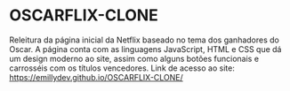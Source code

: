 # OSCARFLIX-CLONE
Releitura da página inicial da Netflix baseado no tema dos ganhadores do Oscar. A página conta com as linguagens JavaScript, HTML e CSS que dá um design moderno ao site, assim como alguns botões funcionais e carrosséis com os títulos vencedores.
Link de acesso ao site: https://emillydev.github.io/OSCARFLIX-CLONE/
